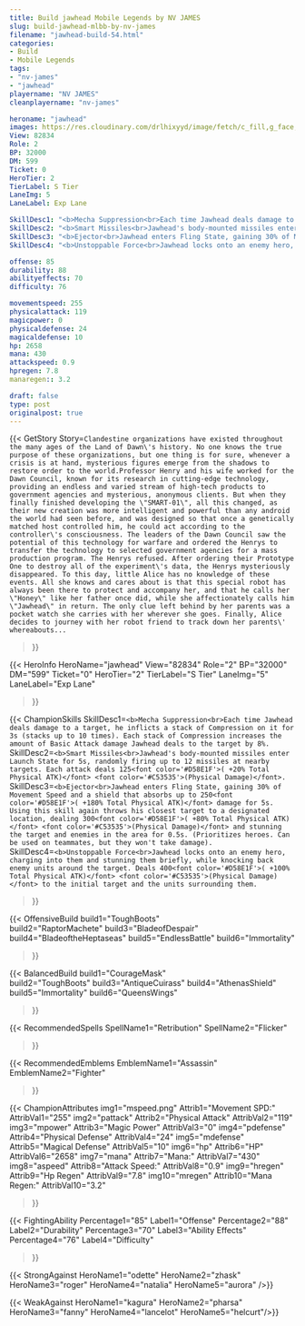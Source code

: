 ```yaml
---
title: Build jawhead Mobile Legends by NV JAMES
slug: build-jawhead-mlbb-by-nv-james
filename: "jawhead-build-54.html"
categories: 
- Build 
- Mobile Legends
tags: 
- "nv-james"
- "jawhead"
playername: "NV JAMES"
cleanplayername: "nv-james"

heroname: "jawhead"
images: https://res.cloudinary.com/drlhixyyd/image/fetch/c_fill,g_face,f_auto/https://cdn2-build.mobagenie.my.id/p/images/banner/full/jawhead.jpg
View: 82834 
Role: 2 
BP: 32000
DM: 599 
Ticket: 0 
HeroTier: 2 
TierLabel: S Tier 
LaneImg: 5
LaneLabel: Exp Lane 

SkillDesc1: "<b>Mecha Suppression<br>Each time Jawhead deals damage to a target, he inflicts a stack of Compression on it for 3s (stacks up to 10 times). Each stack of Compression increases the amount of Basic Attack damage Jawhead deals to the target by 8%."   
SkillDesc2: "<b>Smart Missiles<br>Jawhead's body-mounted missiles enter Launch State for 5s, randomly firing up to 12 missiles at nearby targets. Each attack deals 125<font color='#D58E1F'>( +20% Total Physical ATK)</font> <font color='#C53535'>(Physical Damage)</font>."   
SkillDesc3: "<b>Ejector<br>Jawhead enters Fling State, gaining 30% of Movement Speed and a shield that absorbs up to 250<font color='#D58E1F'>( +180% Total Physical ATK)</font> damage for 5s. Using this skill again throws his closest target to a designated location, dealing 300<font color='#D58E1F'>( +80% Total Physical ATK)</font> <font color='#C53535'>(Physical Damage)</font> and stunning the target and enemies in the area for 0.5s. (Prioritizes heroes. Can be used on teammates, but they won't take damage)."   
SkillDesc4: "<b>Unstoppable Force<br>Jawhead locks onto an enemy hero, charging into them and stunning them briefly, while knocking back enemy units around the target. Deals 400<font color='#D58E1F'>( +100% Total Physical ATK)</font> <font color='#C53535'>(Physical Damage)</font> to the initial target and the units surrounding them."  

offense: 85 
durability: 88 
abilityeffects: 70 
difficulty: 76 

movementspeed: 255
physicalattack: 119
magicpower: 0
physicaldefense: 24
magicaldefense: 10
hp: 2658
mana: 430
attackspeed: 0.9
hpregen: 7.8
manaregen:: 3.2

draft: false
type: post
originalpost: true
---
```



{{< GetStory 
Story=` Clandestine organizations have existed throughout the many ages of the Land of Dawn\'s history. No one knows the true purpose of these organizations, but one thing is for sure, whenever a crisis is at hand, mysterious figures emerge from the shadows to restore order to the world.Professor Henry and his wife worked for the Dawn Council, known for its research in cutting-edge technology, providing an endless and varied stream of high-tech products to government agencies and mysterious, anonymous clients. But when they finally finished developing the \"SMART-01\", all this changed, as their new creation was more intelligent and powerful than any android the world had seen before, and was designed so that once a genetically matched host controlled him, he could act according to the controller\'s consciousness. The leaders of the Dawn Council saw the potential of this technology for warfare and ordered the Henrys to transfer the technology to selected government agencies for a mass production program. The Henrys refused. After ordering their Prototype One to destroy all of the experiment\'s data, the Henrys mysteriously disappeared. To this day, little Alice has no knowledge of these events. All she knows and cares about is that this special robot has always been there to protect and accompany her, and that he calls her \"Honey\" like her father once did, while she affectionately calls him \"Jawhead\" in return. The only clue left behind by her parents was a pocket watch she carries with her wherever she goes. Finally, Alice decides to journey with her robot friend to track down her parents\' whereabouts... ` 
>}}

{{< HeroInfo 
HeroName="jawhead" 
View="82834" 
Role="2" 
BP="32000" 
DM="599" 
Ticket="0" 
HeroTier="2" 
TierLabel="S Tier" 
LaneImg="5" 
LaneLabel="Exp Lane" 
>}}
 
{{< ChampionSkills 
SkillDesc1=`<b>Mecha Suppression<br>Each time Jawhead deals damage to a target, he inflicts a stack of Compression on it for 3s (stacks up to 10 times). Each stack of Compression increases the amount of Basic Attack damage Jawhead deals to the target by 8%.`   
SkillDesc2=`<b>Smart Missiles<br>Jawhead's body-mounted missiles enter Launch State for 5s, randomly firing up to 12 missiles at nearby targets. Each attack deals 125<font color='#D58E1F'>( +20% Total Physical ATK)</font> <font color='#C53535'>(Physical Damage)</font>.`   
SkillDesc3=`<b>Ejector<br>Jawhead enters Fling State, gaining 30% of Movement Speed and a shield that absorbs up to 250<font color='#D58E1F'>( +180% Total Physical ATK)</font> damage for 5s. Using this skill again throws his closest target to a designated location, dealing 300<font color='#D58E1F'>( +80% Total Physical ATK)</font> <font color='#C53535'>(Physical Damage)</font> and stunning the target and enemies in the area for 0.5s. (Prioritizes heroes. Can be used on teammates, but they won't take damage).`   
SkillDesc4=`<b>Unstoppable Force<br>Jawhead locks onto an enemy hero, charging into them and stunning them briefly, while knocking back enemy units around the target. Deals 400<font color='#D58E1F'>( +100% Total Physical ATK)</font> <font color='#C53535'>(Physical Damage)</font> to the initial target and the units surrounding them.`   
>}}

{{< OffensiveBuild 
build1="ToughBoots"  
build2="RaptorMachete" 
build3="BladeofDespair" 
build4="BladeoftheHeptaseas" 
build5="EndlessBattle" 
build6="Immortality" 
>}} 

{{< BalancedBuild 
build1="CourageMask"  
build2="ToughBoots" 
build3="AntiqueCuirass" 
build4="AthenasShield" 
build5="Immortality" 
build6="QueensWings" 
>}}


{{< RecommendedSpells 
SpellName1="Retribution" 
SpellName2="Flicker" 
>}}  

{{< RecommendedEmblems 
EmblemName1="Assassin" 
EmblemName2="Fighter" 
>}}   


{{< ChampionAttributes
img1="mspeed.png" Attrib1="Movement SPD:" AttribVal1="255"
img2="pattack" Attrib2="Physical Attack" AttribVal2="119"
img3="mpower" Attrib3="Magic Power" AttribVal3="0"
img4="pdefense" Attrib4="Physical Defense" AttribVal4="24"
img5="mdefense" Attrib5="Magical Defense" AttribVal5="10"
img6="hp" Attrib6="HP" AttribVal6="2658"
img7="mana" Attrib7="Mana:" AttribVal7="430"
img8="aspeed" Attrib8="Attack Speed:" AttribVal8="0.9"
img9="hregen" Attrib9="Hp Regen" AttribVal9="7.8"
img10="mregen" Attrib10="Mana Regen:" AttribVal10="3.2"
>}}


{{< FightingAbility
Percentage1="85" Label1="Offense"
Percentage2="88" Label2="Durability"
Percentage3="70" Label3="Ability Effects"
Percentage4="76" Label4="Difficulty"
 >}}

{{< StrongAgainst 
HeroName1="odette"
HeroName2="zhask"
HeroName3="roger"
HeroName4="natalia"
HeroName5="aurora"
/>}}

{{< WeakAgainst
HeroName1="kagura"
HeroName2="pharsa"
HeroName3="fanny"
HeroName4="lancelot"
HeroName5="helcurt"/>}}
